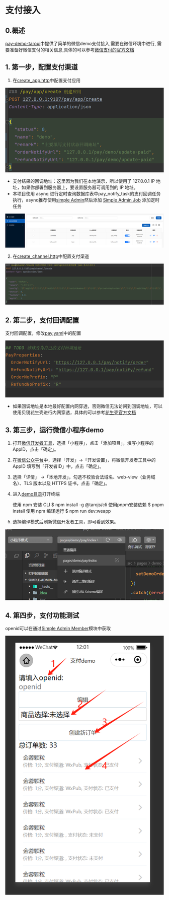 # 支付接入

## 0.概述 

[pay-demo-taroui](./pay-demo-taroui)中提供了简单的微信demo支付接入,需要在微信环境中进行,
需要准备好微信支付的相关信息,具体的可以参考[微信支付的官方文档](https://pay.weixin.qq.com/)

## 1. 第一步，配置支付渠道

1. 在[create_app.http](./internal/logic/app)中配置支付应用

![images1](./doc/images/img1.png)

* 支付结果的回调地址：这里因为我们在本地演示，所以使用了 127.0.0.1 IP 地址，如果你部署到服务器上，要设置服务器可调用到的 IP 地址。
* 本项目使用 asynq 进行定时查询数据库表中pay_notify_task的支付回调任务执行，asynq推荐使用[simple Admin](https://doc.ryansu.tech/)然后添加
[Simple Admin Job](https://doc.ryansu.tech/zh/guide/official-comp/cron.html)
添加定时任务

![images6](./doc/images/img6.png)

2. 在[create_channel.http](./internal/logic/channel)中配置支付渠道

![images2](./doc/images/img2.png)

## 2. 第二步，支付回调配置
 支付回调配置，修改[pay.yaml](./etc/pay.yaml)中的配置

![images4](./doc/images/img4.png)

* 如果回调地址是本地最好配置内网穿透，否则微信无法访问到回调地址，可以使用贝锐花生壳进行内网穿透，具体的可以参考[花生壳官方文档](https://hsk.oray.com/)


## 3. 第三步，运行微信小程序demo

1. 打开[微信开发者工具](https://developers.weixin.qq.com/miniprogram/dev/devtools/download.html)，选择「小程序」，点击「添加项目」，填写小程序的 AppID，点击「确定」。
2. 在[微信公众平台](https://mp.weixin.qq.com/)中，选择「开发」->「开发设置」，将微信开发者工具中的 AppID 填写到「开发者ID」中，点击「确定」。
3. 选择「详情」 ->「本地开发」，勾选不校验合法域名、web-view（业务域名）、TLS 版本以及 HTTPS 证书，点击「确定」。
4. 进入[demo目录](./pay-demo-taroui)打开终端 


    使用 npm 安装 CLI
    $ npm install -g @tarojs/cli
    使用pnpm安装依赖
    $ pnpm install
    使用 npm 编译运行
    $ npm run dev:weapp

5. 选择编译模式后刷新微信开发者工具，即可看到效果。

![images3](./doc/images/img3.png)

## 4. 第四步，支付功能测试

openid可以在通过[Simple Admin Member](https://doc.ryansu.tech/zh/guide/official-comp/member.html)模块中获取

![images5](./doc/images/img5.png)